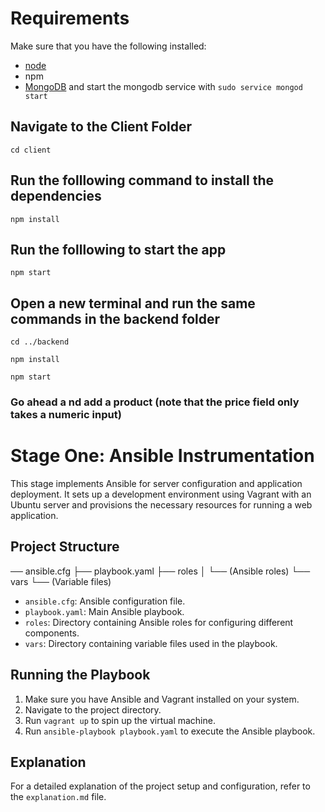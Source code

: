 # Requirements
Make sure that you have the following installed:
- [node](https://www.digitalocean.com/community/tutorials/how-to-install-node-js-on-ubuntu-18-04) 
- npm 
- [MongoDB](https://docs.mongodb.com/manual/tutorial/install-mongodb-on-ubuntu/) and start the mongodb service with `sudo service mongod start`

## Navigate to the Client Folder 
 `cd client`

## Run the folllowing command to install the dependencies 
 `npm install`

## Run the folllowing to start the app
 `npm start`

## Open a new terminal and run the same commands in the backend folder
 `cd ../backend`

 `npm install`

 `npm start`

 ### Go ahead a nd add a product (note that the price field only takes a numeric input)

 # Stage One: Ansible Instrumentation

This stage implements Ansible for server configuration and application deployment. It sets up a development environment using Vagrant with an Ubuntu server and provisions the necessary resources for running a web application.

## Project Structure

── ansible.cfg
├── playbook.yaml
├── roles
│ └── (Ansible roles)
└── vars
└── (Variable files)


- `ansible.cfg`: Ansible configuration file.
- `playbook.yaml`: Main Ansible playbook.
- `roles`: Directory containing Ansible roles for configuring different components.
- `vars`: Directory containing variable files used in the playbook.

## Running the Playbook

1. Make sure you have Ansible and Vagrant installed on your system.
2. Navigate to the project directory.
3. Run `vagrant up` to spin up the virtual machine.
4. Run `ansible-playbook playbook.yaml` to execute the Ansible playbook.

## Explanation

For a detailed explanation of the project setup and configuration, refer to the `explanation.md` file.
